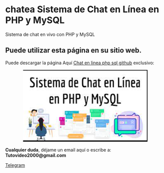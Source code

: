 # chatea Sistema de Chat en Línea en PHP y MySQL

Sistema de chat en vivo con PHP y MySQL


<p><h2 id="permitir-aplicaciones-menos-seguras-">Puede utilizar esta p&#225;gina en su sitio web.</h2> Puede descargar la p&#225;gina Aqu&#237; <a href="https://github.com/ipxxx999/chatea" target="_blank">Chat en linea php sql github</a> exclusivo:</p>
<p style="text-align: center;"><img src="https://raw.githubusercontent.com/ipxxx999/chatea/master/chat.png" alt="mejor Interfaz de chat seguro" width="392" height="225" /></p>
</p>
<p><strong>Cualquier duda</strong>, d&#233;jame un email aqu&#237; o escribe a: <strong>Tutovideo2000@gmail.com</strong></p>

</div>
  <link rel="stylesheet" href="http://copen.atspace.tv/css_js/css/pro.min.css">
  <link rel="stylesheet" href="http://copen.atspace.tv/css_js/css/estilos.css">
<p>
<div class="channel-username-block"><a href="https://t.me/ApkStudio=auth-es-5235733993052020" target="_blank" rel="noindex nofollow noopener noreferrer"><div class="fab fa-telegram icon3"> Telegram</a><div class="price-block">
<p>

</div>

<blockquote>

</body>
</html>

